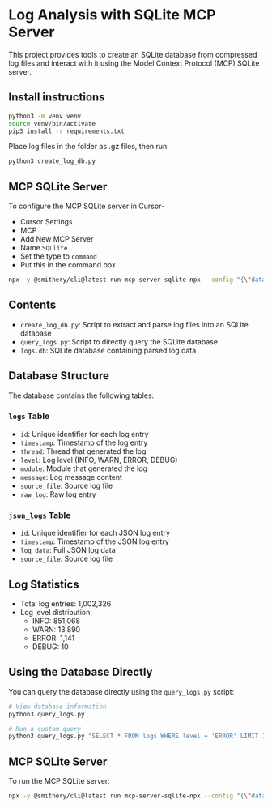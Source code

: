 # Log Analysis with SQLite MCP Server

This project provides tools to create an SQLite database from compressed log files and interact with it using the Model Context Protocol (MCP) SQLite server.

## Install instructions

```bash
python3 -m venv venv
source venv/bin/activate
pip3 install -r requirements.txt
```

Place log files in the folder as .gz files, then run:
```bash
python3 create_log_db.py 
```
## MCP SQLite Server

To configure the MCP SQLite server in Cursor-

- Cursor Settings
- MCP 
- Add New MCP Server
- Name `SQLlite`
- Set the type to `command`
- Put this in the command box 
```bash
npx -y @smithery/cli@latest run mcp-server-sqlite-npx --config "{\"databasePath\":\"/path/to/thedatbase/logs.db\"}"
```


## Contents

- `create_log_db.py`: Script to extract and parse log files into an SQLite database
- `query_logs.py`: Script to directly query the SQLite database
- `logs.db`: SQLite database containing parsed log data

## Database Structure

The database contains the following tables:

### `logs` Table

- `id`: Unique identifier for each log entry
- `timestamp`: Timestamp of the log entry
- `thread`: Thread that generated the log
- `level`: Log level (INFO, WARN, ERROR, DEBUG)
- `module`: Module that generated the log
- `message`: Log message content
- `source_file`: Source log file
- `raw_log`: Raw log entry

### `json_logs` Table

- `id`: Unique identifier for each JSON log entry
- `timestamp`: Timestamp of the JSON log entry
- `log_data`: Full JSON log data
- `source_file`: Source log file

## Log Statistics

- Total log entries: 1,002,326
- Log level distribution:
  - INFO: 851,068
  - WARN: 13,890
  - ERROR: 1,141
  - DEBUG: 10

## Using the Database Directly

You can query the database directly using the `query_logs.py` script:

```bash
# View database information
python3 query_logs.py

# Run a custom query
python3 query_logs.py "SELECT * FROM logs WHERE level = 'ERROR' LIMIT 10"
```

## MCP SQLite Server

To run the MCP SQLite server:

```bash
npx -y @smithery/cli@latest run mcp-server-sqlite-npx --config "{\"databasePath\":\"/path/to/thedatbase/logs.db\"}"
```

